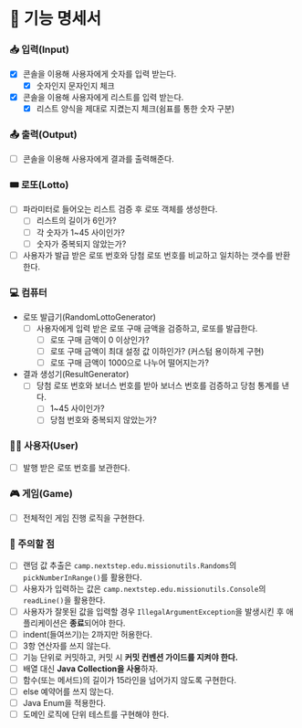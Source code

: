 # 📝 기능 명세서

### 📥 입력(Input)

- [x] 콘솔을 이용해 사용자에게 숫자를 입력 받는다.
    - [x] 숫자인지 문자인지 체크
- [x] 콘솔을 이용해 사용자에게 리스트를 입력 받는다.
    - [x] 리스트 양식을 제대로 지켰는지 체크(쉼표를 통한 숫자 구분)

### 📤 출력(Output)

- [ ] 콘솔을 이용해 사용자에게 결과를 출력해준다.

### 🎟 로또(Lotto)

- [ ] 파라미터로 들어오는 리스트 검증 후 로또 객체를 생성한다.
    - [ ] 리스트의 길이가 6인가?
    - [ ] 각 숫자가 1~45 사이인가?
    - [ ] 숫자가 중복되지 않았는가?
- [ ] 사용자가 발급 받은 로또 번호와 당첨 로또 번호를 비교하고 일치하는 갯수를 반환한다.

### 💻 컴퓨터

- 로또 발급기(RandomLottoGenerator)
    - [ ] 사용자에게 입력 받은 로또 구매 금액을 검증하고, 로또를 발급한다.
        - [ ] 로또 구매 금액이 0 이상인가?
        - [ ] 로또 구매 금액이 최대 설정 값 이하인가? (커스텀 용이하게 구현)
        - [ ] 로또 구매 금액이 1000으로 나누어 떨어지는가?
- 결과 생성기(ResultGenerator)
    - [ ] 당첨 로또 번호와 보너스 번호를 받아 보너스 번호를 검증하고 당첨 통계를 낸다.
        - [ ] 1~45 사이인가?
        - [ ] 당첨 번호와 중복되지 않았는가?

### 👨‍💼 사용자(User)

- [ ] 발행 받은 로또 번호를 보관한다.

### 🎮 게임(Game)

- [ ] 전체적인 게임 진행 로직을 구현한다.

### 🚨 주의할 점

- [ ] 랜덤 값 추출은 ```camp.nextstep.edu.missionutils.Randoms```의 ```pickNumberInRange()```를 활용한다.
- [ ] 사용자가 입력하는 값은 ```camp.nextstep.edu.missionutils.Console```의 ```readLine()```을 활용한다.
- [ ] 사용자가 잘못된 값을 입력할 경우 ```IllegalArgumentException```을 발생시킨 후 애플리케이션은 **종료**되어야 한다.
- [ ] indent(들여쓰기)는 2까지만 허용한다.
- [ ] 3항 연산자를 쓰지 않는다.
- [ ] 기능 단위로 커밋하고, 커밋 시 **커밋 컨벤션 가이드를 지켜야 한다.**
- [ ] 배열 대신 **Java Collection을 사용**하자.
- [ ] 함수(또는 메서드)의 길이가 15라인을 넘어가지 않도록 구현한다.
- [ ] else 예약어를 쓰지 않는다.
- [ ] Java Enum을 적용한다.
- [ ] 도메인 로직에 단위 테스트를 구현해야 한다.
